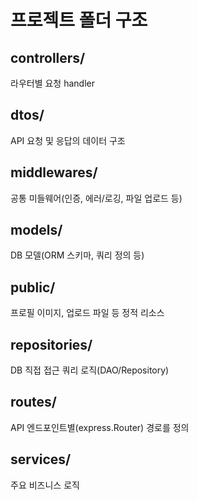 # 프로젝트 폴더 구조

## controllers/
라우터별 요청 handler

## dtos/
API 요청 및 응답의 데이터 구조

## middlewares/
공통 미들웨어(인증, 에러/로깅, 파일 업로드 등) 

## models/
DB 모델(ORM 스키마, 쿼리 정의 등)

## public/
프로필 이미지, 업로드 파일 등 정적 리소스 

## repositories/
DB 직접 접근 쿼리 로직(DAO/Repository) 

## routes/
API 엔드포인트별(express.Router) 경로를 정의 

## services/
주요 비즈니스 로직  
